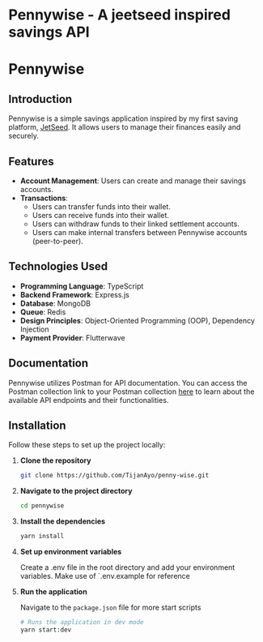 # Pennywise - A jeetseed inspired savings API

# Pennywise

## Introduction

Pennywise is a simple savings application inspired by my first saving platform, [JetSeed](https://jetseed.com).
It allows users to manage their finances easily and securely.

## Features

- **Account Management**: Users can create and manage their savings accounts.
- **Transactions**:
  - Users can transfer funds into their wallet.
  - Users can receive funds into their wallet.
  - Users can withdraw funds to their linked settlement accounts.
  - Users can make internal transfers between Pennywise accounts (peer-to-peer).

## Technologies Used

- **Programming Language**: TypeScript
- **Backend Framework**: Express.js
- **Database**: MongoDB
- **Queue**: Redis
- **Design Principles**: Object-Oriented Programming (OOP), Dependency Injection
- **Payment Provider**: Flutterwave

## Documentation

Pennywise utilizes Postman for API documentation. You can access the Postman collection link to your Postman collection [here](https://example.com) to learn about the available API endpoints and their functionalities.

## Installation

Follow these steps to set up the project locally:

1. **Clone the repository**

   ```bash
   git clone https://github.com/TijanAyo/penny-wise.git
   ```

2. **Navigate to the project directory**

   ```bash
   cd pennywise
   ```

3. **Install the dependencies**

   ```bash
   yarn install
   ```

4. **Set up environment variables**

   Create a .env file in the root directory and add your environment variables. Make use of `.env.example for reference

5. **Run the application**

   Navigate to the `package.json` file for more start scripts

   ```bash
   # Runs the application in dev mode
   yarn start:dev
   ```
